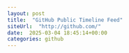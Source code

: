 ```yaml
---
layout: post
title:  "GitHub Public Timeline Feed"
siteUrl:  "http://github.com/"
date:  2025-03-04 18:45:14+00:00
categories: github
---
```


